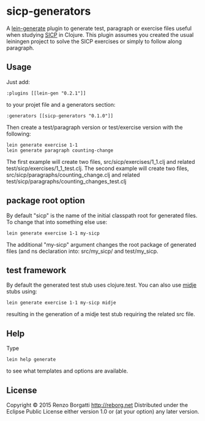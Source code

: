 # sicp-generators

A [lein-generate](https://github.com/weavejester/lein-generate) plugin to generate test, paragraph or exercise files
useful when studying [SICP](http://mitpress.mit.edu/sicp) in Clojure. This plugin assumes you created the usual leiningen project
to solve the SICP exercises or simply to follow along paragraph.

## Usage

Just add:

```
:plugins [[lein-gen "0.2.1"]]
```

to your projet file and a generators section:

```
:generators [[sicp-generators "0.1.0"]]
```

Then create a test/paragraph version or test/exercise version with the following:

```
lein generate exercise 1-1
lein generate paragraph counting-change
```

The first example will create two files, src/sicp/exercises/1\_1.clj and related test/sicp/exercises/1\_1\_test.clj.
The second example will create two files, src/sicp/paragraphs/counting\_change.clj and related test/sicp/paragraphs/counting\_changes\_test.clj

## package root option

By default "sicp" is the name of the initial classpath root for generated files. To change that into something else use:

```
lein generate exercise 1-1 my-sicp
```

The additional "my-sicp" argument changes the root package of generated files (and ns declaration into: src/my\_sicp/ and test/my\_sicp.

## test framework

By default the generated test stub uses clojure.test. You can also use [midje](https://github.com/marick/Midje) stubs using:

```
lein generate exercise 1-1 my-sicp midje
```

resulting in the generation of a midje test stub requiring the related src file.

## Help

Type

```
lein help generate
```

to see what templates and options are available.

## License

Copyright © 2015 Renzo Borgatti <http://reborg.net>
Distributed under the Eclipse Public License either version 1.0 or (at your option) any later version.
